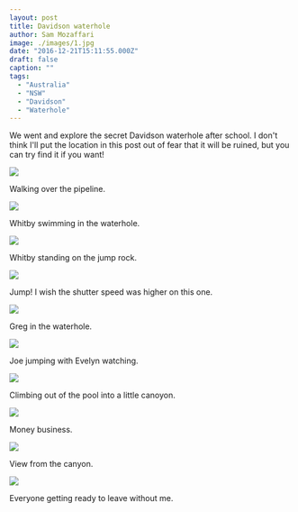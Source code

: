 ```yaml
---
layout: post
title: Davidson waterhole
author: Sam Mozaffari
image: ./images/1.jpg
date: "2016-12-21T15:11:55.000Z"
draft: false
caption: ""
tags: 
  - "Australia"
  - "NSW"
  - "Davidson"
  - "Waterhole"
---
```



We went and explore the secret Davidson waterhole after school.  I don't think I'll put the location in this post out of fear that it will be ruined, but you can try find it if you want!

![](./images/1.jpg)

Walking over the pipeline.


![](./images/2.jpg)

Whitby swimming in the waterhole.


![](./images/4.jpg)

Whitby standing on the jump rock.

![](./images/5.jpg)

Jump! I wish the shutter speed was higher on this one.

![](./images/6.jpg)

Greg in the waterhole.

![](./images/7.jpg)

Joe jumping with Evelyn watching.


![](./images/8.jpg)

Climbing out of the pool into a little canoyon.

![](./images/9.jpg)

Money business.

![](./images/10.jpg)

View from the canyon.

![](./images/13.jpg)

Everyone getting ready to leave without me.



